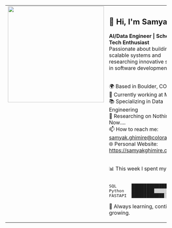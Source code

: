 <table>
<tr>
<td valign="top"><img src="https://cdn.discordapp.com/attachments/805670453930754109/1248764915649478716/Screenshot_2024-06-07_155801.png" width="300"/></td>
<td valign="top">

<h2>👋 Hi, I'm Samyak!</h2>

<strong>AI/Data Engineer | Scholar | Tech Enthusiast</strong><br>
Passionate about building scalable systems and researching innovative solutions in software development.<br><br>

🌍 Based in Boulder, CO <br>
💼 Currently working at Medtronic <br>
📚 Specializing in Data Engineering <br>
🔭 Researching on Nothing. For Now.... <br>
📫 How to reach me: samyak.ghimire@colorado.edu <br>
🌐 Personal Website: https://samyakghimire.com/ <br><br>

📊 This week I spent my time on:
<pre>                     
SQL      ███████████████░░░  90%
Python   █████████░░░░░░░░░  45%
FASTAPI  █████████████░░░░░  70%
</pre>
🚀 Always learning, continuously growing.<br>
</td>
</tr>
</table>
